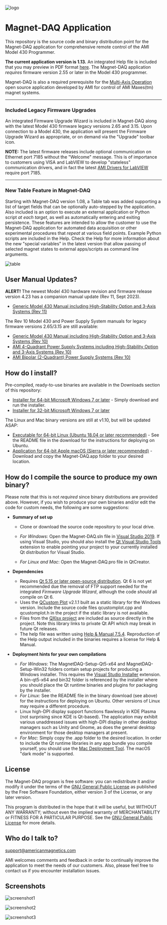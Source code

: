 [logo]:http://www.americanmagnetics.com/images/header_r2_c1.jpg "AMI Logo"

![logo](http://www.americanmagnetics.com/images/header_r2_c1.jpg)

# Magnet-DAQ Application #

This repository is the source code and binary distribution point for the Magnet-DAQ application for comprehensive remote control of the AMI Model 430 Programmer.

**The current application version is 1.13.** An integrated Help file is included that you may preview in PDF format [here](https://bitbucket.org/americanmagneticsinc/magnet-daq/downloads/Magnet-DAQ-Help.pdf). The Magnet-DAQ application *requires* firmware version 2.55 or later in the Model 430 programmer. 

Magnet-DAQ is also a required prerequisite for the [Multi-Axis Operation](https://bitbucket.org/americanmagneticsinc/multi-axis-operation) open source application developed by AMI for control of AMI Maxes(tm) magnet systems.

------

### Included Legacy Firmware Upgrades ###

An integrated Firmware Upgrade Wizard is included in Magnet-DAQ along with the latest Model 430 firmware legacy versions 2.65 and 3.15. Upon connection to a Model 430, the application will present the Firmware Upgrade Wizard as appropriate, or on demand via the "Upgrade" toolbar icon.

**NOTE:** The latest firmware releases include optional communication on Ethernet port 7185 without the "Welcome" message. This is of importance to customers using VISA and LabVIEW to develop "stateless" communication drivers, and in fact the latest [AMI Drivers for LabVIEW](https://bitbucket.org/americanmagneticsinc/ami-drivers) require port 7185.

------

### New Table Feature in Magnet-DAQ

Starting with Magnet-DAQ version 1.08, a Table tab was added supporting a list of target fields that can be optionally auto-stepped by the application. Also included is an option to execute an external application or Python script *at each target*, as well as automatically entering and exiting persistence. These features are intended to allow the customer to use the Magnet-DAQ application for automated data acquisition or other experimental procedures that *repeat* at various field points. Example Python scripts are included in the Help. Check the Help for more information about the new "special variables" in the latest version that allow passing of selected magnet states to external apps/scripts as command line arguments.

![table](https://bitbucket.org/americanmagneticsinc/magnet-daq/raw/fd38e070b36eef59ecea22f000a22da181c272f8/help/images/screenshot4.png)



## User Manual Updates? ##

**ALERT!**  The newest Model 430 hardware revision and firmware release version 4.23 has a companion manual update (Rev 11, Sept 2023).

* [Generic Model 430 Manual including High-Stability Option and 3-Axis Systems (Rev 11)](https://bitbucket.org/americanmagneticsinc/magnet-daq/downloads/mn-430-rev11.pdf)

The Rev 10 Model 430 and Power Supply System manuals for legacy firmware versions 2.65/3.15 are still available:

* [Generic Model 430 Manual including High-Stability Option and 3-Axis Systems (Rev 10)](https://bitbucket.org/americanmagneticsinc/magnet-daq/downloads/mn-430-rev10.pdf)
* [AMI 4-Quadrant Power Supply Systems including High-Stability Option and 3-Axis Systems (Rev 10)](https://bitbucket.org/americanmagneticsinc/magnet-daq/downloads/mn-4QPS-rev10.pdf)
* [AMI Bipolar (2-Quadrant) Power Supply Systems (Rev 10)](https://bitbucket.org/americanmagneticsinc/magnet-daq/downloads/mn-Bipolar-rev10.pdf)

## How do I install? ##

Pre-compiled, ready-to-use binaries are available in the Downloads section of this repository:

* [Installer for 64-bit Microsoft Windows 7 or later](https://bitbucket.org/americanmagneticsinc/magnet-daq/downloads/MagnetDAQ-Setup.msi) - Simply download and run the installer.
* [Installer for 32-bit Microsoft Windows 7 or later](https://bitbucket.org/americanmagneticsinc/magnet-daq/downloads/MagnetDAQ-Setup-Win32.msi)

The Linux and Mac binary versions are still at v1.10, but will be updated ASAP:

* [Executable for 64-bit Linux (Ubuntu 18.04 or later recommended)](https://bitbucket.org/americanmagneticsinc/magnet-daq/downloads/Magnet-DAQ.tar.gz) - See the README file in the download for the instructions for deploying on Ubuntu.
* [Application for 64-bit Apple macOS (Sierra or later recommended)](https://bitbucket.org/americanmagneticsinc/magnet-daq/downloads/Magnet-DAQ.dmg) - Download and copy the Magnet-DAQ.app folder to your desired location.

## How do I compile the source to produce my own binary? ##

Please note that this is not *required* since binary distributions are provided above. However, if you wish to produce your own binaries and/or edit the code for custom needs, the following are some suggestions:

* __Summary of set up__
	* Clone or download the source code repository to your local drive.
	
	* *For Windows*: Open the Magnet-DAQ.sln file in [Visual Studio 2019](https://visualstudio.microsoft.com/downloads/). If using Visual Studio, you should also install the [Qt Visual Studio Tools](https://marketplace.visualstudio.com/items?itemName=TheQtCompany.QtVisualStudioTools2019) extension to enable pointing your project to your currently installed Qt distribution for Visual Studio.
	
	* *For Linux and Mac*: Open the Magnet-DAQ.pro file in QtCreator.


* __Dependencies__
	* Requires [Qt 5.15 or later open-source distribution](https://www.qt.io/download-open-source/). Qt 6 is not yet recommended due the removal of FTP support needed for the integrated *Firmware Upgrade Wizard*, although the code *should* all compile on Qt 6.
	* Uses the [QCustom Plot](https://www.qcustomplot.com/) v2.1.1 built as a static library for the Windows version. Include the source code files qcustomplot.cpp and qcustomplot.h in the project if the static library is not available.
	* Files from the [QXlsx project](https://github.com/QtExcel/QXlsx) are included as source directly in the project. Note this library links to private Qt API which may break in future Qt releases.
	* The help file was written using [Help & Manual 7.5.4](https://www.helpandmanual.com/). Reproduction of the Help output included in the binaries requires a license for Help & Manual.


* __Deployment hints for your own compilations__
	* *For Windows*: The MagnetDAQ-Setup-Qt5-x64 and MagnetDAQ-Setup-Win32 folders contain setup projects for producing a Windows installer. This requires the [Visual Studio Installer](https://marketplace.visualstudio.com/items?itemName=VisualStudioClient.MicrosoftVisualStudio2017InstallerProjects) extension. A bin-qt5-x64 and bin32 folder is referenced by the installer where you should place the Qt runtime binaries and plugins for packaging by the installer.
	* *For Linux:* See the README file in the binary download (see above) for the instructions for deploying on Ubuntu. Other versions of Linux may require a different procedure.
	* Linux high-DPI display support functions flawlessly in KDE Plasma (not surprising since KDE is Qt-based). The application may exhibit various unaddressed issues with high-DPI display in other desktop managers such as Unity and Gnome, as does the general desktop environment for those desktop managers at present.
	* *For Mac*: Simply copy the .app folder to the desired location. In order to include the Qt runtime libraries in any app bundle you compile yourself, you should use the [Mac Deployment Tool](https://doc.qt.io/qt-6/macos-deployment.html). The macOS "dark mode" is supported.

## License ##

The Magnet-DAQ program is free software: you can redistribute it and/or modify it under the terms of the [GNU General Public License](https://www.gnu.org/licenses/gpl.html) as published by the Free Software Foundation, either version 3 of the License, or any later version.

This program is distributed in the hope that it will be useful, but WITHOUT ANY WARRANTY; without even the implied warranty of MERCHANTABILITY or FITNESS FOR A PARTICULAR PURPOSE. See the [GNU General Public License](https://www.gnu.org/licenses/gpl.html) for more details.


## Who do I talk to? ##

<support@americanmagnetics.com>

AMI welcomes comments and feedback in order to continually improve the application to meet the needs of our customers. Also, please feel free to contact us if you encounter installation issues.

## Screenshots ##

![screenshot1](https://bitbucket.org/americanmagneticsinc/magnet-daq/raw/fd38e070b36eef59ecea22f000a22da181c272f8/help/images/screenshot1.png)

![screenshot2](https://bitbucket.org/americanmagneticsinc/magnet-daq/raw/fd38e070b36eef59ecea22f000a22da181c272f8/help/images/screenshot2.png)

![screenshot3](https://bitbucket.org/americanmagneticsinc/magnet-daq/raw/fd38e070b36eef59ecea22f000a22da181c272f8/help/images/screenshot3.png)

